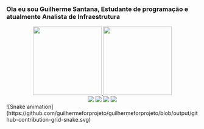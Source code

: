### Ola eu sou Guilherme Santana, Estudante de programação e atualmente Analista de Infraestrutura
<div align="center">
  <a href="https://github.com/guilhermeforprojeto">
  <img height="180em" src="https://github-readme-stats.vercel.app/api?username=guilhermeforprojeto&show_icons=true&theme=midnight-purple&include_all_commits=true&count_private=true"/>
  <img height="180em" src="https://github-readme-stats.vercel.app/api/top-langs/?username=guilhermeforprojeto&layout=compact&langs_count=7&theme=midnight-purple"/>
</div>
<div align="center">
  <a href="https://instagram.com/guiaq_" target="_blank"><img src="https://img.shields.io/badge/-Instagram-%23E4405F?style=for-the-badge&logo=instagram&logoColor=white" target="_blank"></a>
 	 <a href="https://discord.gg/R8NaFWAs7H" target="_blank"><img src="https://img.shields.io/badge/Discord-7289DA?style=for-the-badge&logo=discord&logoColor=white" target="_blank"></a> 
  <a href = "mailto:guylhermesan52@gmail.com"><img src="https://img.shields.io/badge/-Gmail-%23333?style=for-the-badge&logo=gmail&logoColor=white" target="_blank"></a>
  <a href="https://www.linkedin.com/in/guilhermesaantos" target="_blank"><img src="https://img.shields.io/badge/-LinkedIn-%230077B5?style=for-the-badge&logo=linkedin&logoColor=white" target="_blank"></a> 

 </div>
   ![Snake animation](https://github.com/guilhermeforprojeto/guilhermeforprojeto/blob/output/github-contribution-grid-snake.svg)
